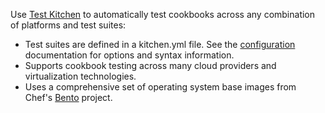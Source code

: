 Use [Test Kitchen](https://kitchen.ci/) to automatically test cookbooks
across any combination of platforms and test suites:

- Test suites are defined in a kitchen.yml file. See the
    [configuration](/workstation/config_yml_kitchen/) documentation for options
    and syntax information.
- Supports cookbook testing across many cloud providers and
    virtualization technologies.
- Uses a comprehensive set of operating system base images from Chef's
    [Bento](https://github.com/chef/bento) project.